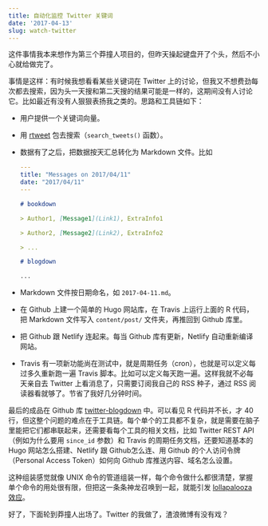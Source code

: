 ```yaml
---
title: 自动化监控 Twitter 关键词
date: '2017-04-13'
slug: watch-twitter
---
```


这件事情我本来想作为第三个莽撞人项目的，但昨天操起键盘开了个头，然后不小心就给做完了。

事情是这样：有时候我想看看某些关键词在 Twitter 上的讨论，但我又不想费劲每次都去搜索，因为头一天搜和第二天搜的结果可能是一样的，这期间没有人讨论它。比如最近有没有人狠狠表扬我之类的。思路和工具链如下：

- 用户提供一个关键词向量。

- 用 [rtweet](https://mkearney.github.io/rtweet/) 包去搜索（`search_tweets()` 函数）。

- 数据有了之后，把数据按天汇总转化为 Markdown 文件。比如

    ```yaml
    ---
    title: "Messages on 2017/04/11"
    date: "2017/04/11"
    ---
    ```
    ```markdown
    # bookdown
    
    > Author1, [Message1](Link1), ExtraInfo1
    
    > Author2, [Message2](Link2), ExtraInfo2
    
    > ...
    
    # blogdown
    
    ...
    ```

- Markdown 文件按日期命名，如 `2017-04-11.md`。

- 在 Github 上建一个简单的 Hugo 网站库，在 Travis 上运行上面的 R 代码，把 Markdown 文件写入 `content/post/` 文件夹，再推回到 Github 库里。

- 把 Github 跟 Netlify 连起来。每当 Github 库有更新，Netlify 自动重新编译网站。

- Travis 有一项新功能尚在测试中，就是周期任务（cron），也就是可以定义每过多久重新跑一遍 Travis 脚本。比如可以定义每天跑一遍。这样我就不必每天亲自去 Twitter 上看消息了，只需要订阅我自己的 RSS 种子，通过 RSS 阅读器看就够了。节省了我好几分钟时间。

最后的成品在 Github 库 [twitter-blogdown](https://github.com/yihui/twitter-blogdown) 中。可以看见 R 代码并不长，才 40 行，但这整个问题的难点在于工具链。每个单个的工具都不复杂，就是需要在脑子里能把它们都串联起来，还需要看每个工具的相关文档，比如 Twitter REST API（例如为什么要用 `since_id` 参数）和 Travis 的周期任务文档，还要知道基本的 Hugo 网站怎么搭建、Netlify 跟 Github怎么连、用 Github 的个人访问令牌（Personal Access Token）如何向 Github 库推送内容、域名怎么设置。

这种组装感觉就像 UNIX 命令的管道组装一样，每个命令做什么都很清楚，掌握单个命令的用处很有限，但把这一条条神龙召唤到一起，就能引发 [lollapalooza 效应](https://en.wikipedia.org/wiki/Charlie_Munger)。

好了，下面轮到莽撞人出场了。Twitter 的我做了，渣浪微博有没有戏？
